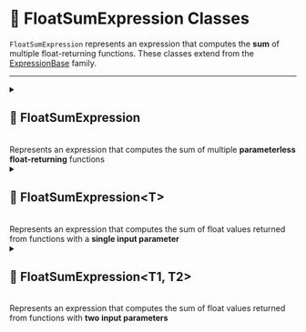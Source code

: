 # 🧩 FloatSumExpression Classes

`FloatSumExpression` represents an expression that computes the **sum** of multiple float-returning functions. These classes extend from the [ExpressionBase](ExpressionBase.md) family.

---

<details>
 <summary>
 <h2>🧩 FloatSumExpression</h2>
 <br> Represents an expression that computes the sum of multiple <b>parameterless float-returning</b> functions
 </summary>

##
```csharp
public class FloatSumExpression : ExpressionBase<float>
```

### Constructors
#### `FloatSumExpression(int capacity)`
```csharp
public FloatSumExpression(int capacity)
```
- **Description:** Initializes a new empty instance of the `FloatSumExpression` class.
- **Parameter:** `capacity` — Initial capacity for the function list. Default is `4`.

#### `FloatSumExpression(params Func<float>[] members)`
```csharp
public FloatSumExpression(params Func<float>[] members)
```
- **Description:** Initializes the expression with an array of float-returning functions.
- **Parameter:** `members` — Array of `Func<float>` delegates.

#### `FloatSumExpression(IEnumerable<Func<float>> members)`
```csharp
public FloatSumExpression(IEnumerable<Func<float>> members)
```
- **Description:** Initializes the expression with a collection of float-returning functions.
- **Parameter:** `members` — Enumerable collection of `Func<float>` delegates.

### Events
#### `OnStateChanged`
```csharp
public event StateChangedHandler OnStateChanged;
```
- **Description:** Occurs when the state of the expression changes (e.g., when functions are added, removed, or the list is cleared).

#### `OnItemChanged`
```csharp
public event ChangeItemHandler<Func<float>> OnItemChanged;
```
- **Description:** Occurs when an existing function in the expression is replaced or modified.

#### `OnItemInserted`
```csharp
public event InsertItemHandler<Func<float>> OnItemInserted;
```
- **Description:** Occurs when a new function is inserted floato the expression at a specific position.

#### `OnItemDeleted`
```csharp
public event DeleteItemHandler<Func<float>> OnItemDeleted;
```
- **Description:** Occurs when a function is removed from the expression.

### Properties
#### `Value`
```csharp
public float Value { get; }
```
- **Description:** Evaluates all functions and returns the sum of their results.
- **Returns:** `float` — The computed sum.
- **Note:** — If no functions are present, returns `0` by default.

#### `Count`
```csharp
public int Count { get; }
```
- **Description:** Gets the number of functions in the expression.
- **Returns:** `int` — The number of function members.

#### `IsReadOnly`
```csharp
public bool IsReadOnly { get; }
```
- **Description:** Indicates whether the list of functions can be modified.
- **Returns:** `false`.

### Indexers
#### `this[int index]`
```csharp
public Func<float> this[int index] { get; set; }
```
- **Description:** Indexer to access a function at a specific position.
- **Parameter:** `index` — The position of the function.
- **Returns:** `Func<float>` — The function at the given index.

### Methods
#### `Invoke()`
```csharp
public float Invoke()
```
- **Description:** Evaluates all function members of the expression and returns their sum.
- **Returns:** `float` — The computed sum.
- **Note:** Returns `0` if no functions are present.

#### `Add(Func<float> item)`
```csharp
public void Add(Func<float> item)
```
- **Description:** Adds a function to the expression.
- **Parameter:** `item` — The function to add.

#### `AddRange(IEnumerable<Func<float>> items)`
```csharp
public void AddRange(IEnumerable<Func<float>> items)
```
- **Description:** Adds multiple functions to the expression at once.
- **Parameter:** `items` — An enumerable collection of `Func<float>` delegates to add.
- **Throws:** `ArgumentNullException` if `items` is `null`.

#### `Clear()`
```csharp
public void Clear()
```
- **Description:** Removes all functions from the expression.

#### `Contains(Func<float> item)`
```csharp
public bool Contains(Func<float> item)
```
- **Description:** Checks if the specified function exists in the expression.
- **Parameter:** `item` — The function to check.
- **Returns:** `bool` — `true` if the function exists, otherwise `false`.

#### `CopyTo(Func<float>[] array, int arrayIndex)`
```csharp
public void CopyTo(Func<float>[] array, int arrayIndex)
```
- **Description:** Copies all functions in the expression to the specified array starting at the given index.
- **Parameters:**
- `array` — The destination array.
- `arrayIndex` — The starting index in the array.

#### `IndexOf(Func<float> item)`
```csharp
public float IndexOf(Func<float> item)
```
- **Description:** Returns the index of the specified function in the expression.
- **Parameter:** `item` — The function to locate.
- **Returns:** `float` — The index of the function, or `-1` if not found.

#### `Insert(int index, Func<float> item)`
```csharp
public void Insert(int index, Func<float> item)
```
- **Description:** Inserts a function at the specified index.
- **Parameters:**
- `index` — The position at which to insert.
- `item` — The function to insert.

#### `Remove(Func<float> item)`
```csharp
public bool Remove(Func<float> item)
```
- **Description:** Removes the specified function from the expression.
- **Parameter:** `item` — The function to remove.
- **Returns:** `bool` — `true` if removed successfully, otherwise `false`.

#### `RemoveAt(int index)`
```csharp
public void RemoveAt(int index)
```
- **Description:** Removes the function at the specified index.
- **Parameter:** `index` — The position of the function to remove.

#### `GetEnumerator()`
```csharp
public IEnumerator<Func<float>> GetEnumerator()
```
- **Description:** Returns an enumerator for iterating over all function members in the expression.
- **Returns:** `IEnumerator<Func<float>>` — Enumerator over the functions.

#### `Dispose()`
```csharp
public void Dispose()
```
- **Description:** Releases all resources used by the expression and clears its content.  
  Also unsubscribes all event handlers.
- **Effects:**
    - Clears the function list.
    - Sets `OnItemChanged`, `OnItemInserted`, `OnItemDeleted`, and `OnStateChanged` to `null`.

## 🗂 Example Usage
```csharp
// Parameterless
var expression = new FloatSumExpression(
    () => 2,
    () => 3,
    () => 4
);
float result = expression.Invoke(); // 9
```
---
</details>


<details>
 <summary>
 <h2>🧩 FloatSumExpression&lt;T&gt;</h2>
 <br> Represents an expression that computes the sum of float values returned from functions with a <b>single input parameter</b>
 </summary>

##
```csharp
public class FloatSumExpression<T> : ExpressionBase<T, float>
```
- **Type Parameter:** `T` — The input parameter type of the functions.

### Constructors
#### `FloatSumExpression()`
```csharp
public FloatSumExpression(int capacity)
```
- **Description:** Initializes a new empty instance of the `FloatSumExpression<T>` class.
- **Parameter:** `capacity` — Initial capacity for the function list. Default is `4`.

#### `FloatSumExpression(Func<T, float>[] members)`
```csharp
public FloatSumExpression(params Func<T, float>[] members)
```
- **Description:** Initializes the expression with an array of functions that take a `T` and return an float.
- **Parameter:** `members` — Array of `Func<T, float>` delegates.

#### `FloatSumExpression(IEnumerable<Func<T, float>> members)`
```csharp
public FloatSumExpression(IEnumerable<Func<T, float>> members)
```
- **Description:** Initializes the expression with a collection of functions that take a `T` and return an float.
- **Parameter:** `members` — Enumerable collection of `Func<T, float>` delegates.

### Events
#### `OnStateChanged`
```csharp
public event StateChangedHandler OnStateChanged;
```
- **Description:** Occurs when the state of the expression changes (e.g., when functions are added, removed, or the list is cleared).

#### `OnItemChanged`
```csharp
public event ChangeItemHandler<Func<T, float>> OnItemChanged;
```
- **Description:** Occurs when an existing function in the expression is replaced or modified.

#### `OnItemInserted`
```csharp
public event InsertItemHandler<Func<T, float>> OnItemInserted;
```
- **Description:** Occurs when a new function is inserted floato the expression at a specific position.

#### `OnItemDeleted`
```csharp
public event DeleteItemHandler<Func<T, float>> OnItemDeleted;
```
- **Description:** Occurs when a function is removed from the expression.

### Properties
#### `Count`
```csharp
public int Count { get; }
```
- **Description:** Gets the number of functions in the expression.
- **Returns:** `int` — The number of function members.

#### `IsReadOnly`
```csharp
public bool IsReadOnly { get; }
```
- **Description:** Indicates whether the list of functions can be modified.
- **Returns:** `false`.

### Indexers
#### `this[int index]`
```csharp
public Func<T, float> this[int index] { get; set; }
```
- **Description:** Indexer to access a function at a specific position.
- **Parameter:** `index` — The position of the function.
- **Returns:** `Func<T, float>` — The function at the given index.

### Methods
#### `Invoke(T arg)`
```csharp
public float Invoke(T arg)
```
- **Description:** Evaluates all function members of the expression with the provided argument and returns their sum.
- **Parameter:** `arg` — The input argument of type T.
- **Returns:** `float` — The computed sum.
- **Note:** Returns `0` if no functions are present.

#### `Add(Func<T, float> item)`
```csharp
public void Add(Func<T, float> item)
```
- **Description:** Adds a function to the expression.
- **Parameter:** `item` — The function to add.

#### `AddRange(IEnumerable<Func<T, float>> items)`
```csharp
public void AddRange(IEnumerable<Func<T, float>> items)
```
- **Description:** Adds multiple functions to the expression at once.
- **Parameter:** `items` — An enumerable collection of `Func<T, float>` delegates to add.
- **Throws:** `ArgumentNullException` if `items` is `null`.

#### `Clear()`
```csharp
public void Clear()
```
- **Description:** Removes all functions from the expression.

#### `Contains(Func<T, float> item)`
```csharp
public bool Contains(Func<T, float> item)
```
- **Description:** Checks if the specified function exists in the expression.
- **Parameter:** `item` — The function to check.
- **Returns:** `bool` — `true` if the function exists, otherwise `false`.

#### `CopyTo(Func<T, float>[] array, int arrayIndex)`
```csharp
public void CopyTo(Func<T, float>[] array, int arrayIndex)
```
- **Description:** Copies all functions in the expression to the specified array starting at the given index.
- **Parameters:**
    - `array` — The destination array.
    - `arrayIndex` — The starting index in the array.

#### `IndexOf(Func<T, float> item)`
```csharp
public float IndexOf(Func<T, float> item)
```
- **Description:** Returns the index of the specified function in the expression.
- **Parameter:** `item` — The function to locate.
- **Returns:** `float` — The index of the function, or `-1` if not found.

#### `Insert(int index, Func<T, float> item)`
```csharp
public void Insert(int index, Func<T, float> item)
```
- **Description:** Inserts a function at the specified index.
- **Parameters:**
    - `index` — The position at which to insert.
    - `item` — The function to insert.

#### `Remove(Func<T, float> item)`
```csharp
public bool Remove(Func<T, float> item)
```
- **Description:** Removes the specified function from the expression.
- **Parameter:** `item` — The function to remove.
- **Returns:** `bool` — `true` if removed successfully, otherwise `false`.

#### `RemoveAt(int index)`
```csharp
public void RemoveAt(int index)
```
- **Description:** Removes the function at the specified index.
- **Parameter:** `index` — The position of the function to remove.

#### `GetEnumerator()`
```csharp
public IEnumerator<Func<T, float>> GetEnumerator()
```
- **Description:** Returns an enumerator for iterating over all function members in the expression.
- **Returns:** `IEnumerator<Func<T, float>>` — Enumerator over the functions.

#### `Dispose()`
```csharp
public void Dispose()
```
- **Description:** Releases all resources used by the expression and clears its content.  
  Also unsubscribes all event handlers.
- **Effects:**
    - Clears the function list.
    - Sets `OnItemChanged`, `OnItemInserted`, `OnItemDeleted`, and `OnStateChanged` to `null`.

## 🗂 Example Usage
```csharp

// Single-parameter
var expression = new FloatSumExpression<float>(
    x => x,
    x => x + 1
);
float result = expression.Invoke(3); // 3 + (3 + 1) = 7
```
---
</details>


<details>
 <summary>
 <h2>🧩 FloatSumExpression&lt;T1, T2&gt;</h2>
 <br> Represents an expression that computes the sum of float values returned from functions with <b>two input parameters</b>
 </summary>

##
```csharp
public class FloatSumExpression<T1, T2> : ExpressionBase<T1, T2, float>
```
- **Type Parameters:**
- `T1` — The first input parameter type.
- `T2` — The second input parameter type.

## Constructors
#### `FloatSumExpression()`
```csharp
public FloatSumExpression(int capacity)
```
- **Description:** Initializes a new empty instance of the `FloatSumExpression<T1, T2>` class.
- **Parameter:** `capacity` — Initial capacity for the function list. Default is `4`.

#### `FloatSumExpression(Func<T1, T2, float>[] members)`
```csharp
public FloatSumExpression(params Func<T1, T2, float>[] members)
```
- **Description:** Initializes the expression with an array of functions that take two parameters and return an float.
- **Parameter:** `members` — Array of `Func<T1, T2, float>` delegates.

#### `FloatSumExpression(IEnumerable<Func<T1, T2, float>> members)`
```csharp
public FloatSumExpression(IEnumerable<Func<T1, T2, float>> members)
```
- **Description:** Initializes the expression with a collection of functions that take two parameters and return an float.
- **Parameter:** `members` — Enumerable collection of `Func<T1, T2, float>` delegates.

### Events
#### `OnStateChanged`
```csharp
public event StateChangedHandler OnStateChanged;
```
- **Description:** Occurs when the state of the expression changes.

#### `OnItemChanged`
```csharp
public event ChangeItemHandler<Func<T1, T2, float>> OnItemChanged;
```
- **Description:** Occurs when an existing function is replaced or modified.

#### `OnItemInserted`
```csharp
public event InsertItemHandler<Func<T1, T2, float>> OnItemInserted;
```
- **Description:** Occurs when a new function is inserted.

#### `OnItemDeleted`
```csharp
public event DeleteItemHandler<Func<T1, T2, float>> OnItemDeleted;
```
- **Description:** Occurs when a function is removed.

## Properties
### `Count`
```csharp
public int Count { get; }
```
- **Description:** Gets the number of functions in the expression.
- **Returns:** `float` — Number of function members.

### `IsReadOnly`
```csharp
public bool IsReadOnly { get; }
```
- **Description:** Indicates whether the list of functions can be modified.
- **Returns:** `false`.

### Indexers
#### `this[int index]`
```csharp
public Func<T1, T2, float> this[int index] { get; set; }
```
- **Description:** Accesses a function at a specific position.
- **Parameter:** `index` — Position of the function.
- **Returns:** `Func<T1, T2, float>` — Function at the given index.

### Methods
#### `Invoke(T1 arg1, T2 arg2)`
```csharp
public float Invoke(T1 arg1, T2 arg2)
```
- **Description:** Evaluates all functions with provided arguments.
- **Parameters:**
    - `arg1` — First input argument.
    - `arg2` — Second input argument.
- **Returns:** `float` — Computed sum.
- **Note:** -Returns `0` if no functions are present.

#### `Add(Func<T1, T2, float> item)`
```csharp
public void Add(Func<T1, T2, float> item)
```
- **Description:** Adds a function to the expression.
- **Parameter:** `item` — Function to add.

#### `AddRange(IEnumerable<Func<T1, T2, float>> items)`
```csharp
public void AddRange(IEnumerable<Func<T1, T2, float>> items)
```
- **Description:** Adds multiple functions.
- **Parameter:** `items` — Collection of functions.
- **Throws:** `ArgumentNullException` if `items` is null.

#### `Clear()`
```csharp
public void Clear()
```
- **Description:** Removes all functions.

#### `Contains(Func<T1, T2, float> item)`
```csharp
public bool Contains(Func<T1, T2, float> item)
```
- **Description:** Checks if a function exists.
- **Returns:** `bool` — True if found.

#### `CopyTo(Func<T1, T2, float>[] array, int arrayIndex)`
```csharp
public void CopyTo(Func<T1, T2, float>[] array, int arrayIndex)
```
- **Description:** Copies all functions to the specified array starting at the given index.
- **Parameters:**
    - `array` — Destination array.
    - `arrayIndex` — Starting index in the array.

#### `IndexOf(Func<T1, T2, float> item)`
```csharp
public float IndexOf(Func<T1, T2, float> item)
```
- **Description:** Returns the index of the specified function.
- **Parameter:** `item` — Function to locate.
- **Returns:** `float` — Index of the function, or `-1` if not found.

#### `Insert(int index, Func<T1, T2, float> item)`
```csharp
public void Insert(int index, Func<T1, T2, float> item)
```
- **Description:** Inserts a function at the specified index.
- **Parameters:**
    - `index` — Position to insert.
    - `item` — Function to insert.

#### `Remove(Func<T1, T2, float> item)`
```csharp
public bool Remove(Func<T1, T2, float> item)
```
- **Description:** Removes the specified function.
- **Parameter:** `item` — Function to remove.
- **Returns:** `bool` — True if removed successfully.

#### `RemoveAt(int index)`
```csharp
public void RemoveAt(int index)
```
- **Description:** Removes the function at the specified index.
- **Parameter:** `index` — Position of the function to remove.

#### `GetEnumerator()`
```csharp
public IEnumerator<Func<T1, T2, float>> GetEnumerator()
```
- **Description:** Returns an enumerator for iterating over functions.
- **Returns:** `IEnumerator<Func<T1, T2, float>>` — Enumerator over functions.

#### `Dispose()`
```csharp
public void Dispose()
```
- **Description:** Releases resources and clears content.
- **Effects:**
    - Clears the function list.
    - Sets event handlers to null.

## 🗂 Example Usage
```csharp
var expression = new FloatSumExpression<float, float>(
    (a, b) => a,
    (a, b) => b,
    (a, b) => a + b
);
float result = expression.Invoke(2, 3); // 2 + 3 + (2 + 3) = 10
```
</details>